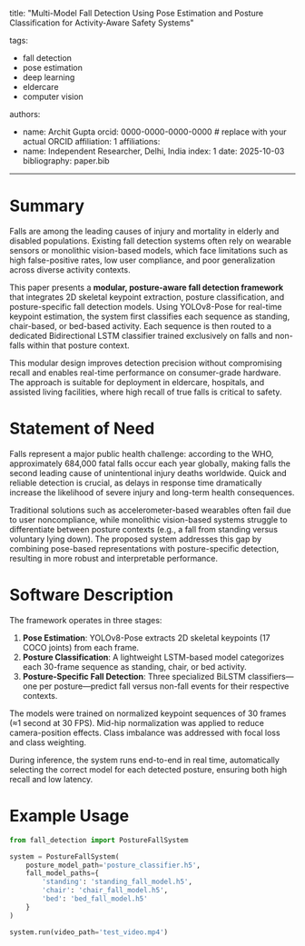 title: "Multi-Model Fall Detection Using Pose Estimation and Posture Classification for Activity-Aware Safety Systems"

tags:
  - fall detection
  - pose estimation
  - deep learning
  - eldercare
  - computer vision

authors:
  - name: Archit Gupta
    orcid: 0000-0000-0000-0000  # replace with your actual ORCID
    affiliation: 1
affiliations:
  - name: Independent Researcher, Delhi, India
    index: 1
date: 2025-10-03
bibliography: paper.bib
---

# Summary

Falls are among the leading causes of injury and mortality in elderly and disabled populations. Existing fall detection systems often rely on wearable sensors or monolithic vision-based models, which face limitations such as high false-positive rates, low user compliance, and poor generalization across diverse activity contexts.  

This paper presents a **modular, posture-aware fall detection framework** that integrates 2D skeletal keypoint extraction, posture classification, and posture-specific fall detection models. Using YOLOv8-Pose for real-time keypoint estimation, the system first classifies each sequence as standing, chair-based, or bed-based activity. Each sequence is then routed to a dedicated Bidirectional LSTM classifier trained exclusively on falls and non-falls within that posture context.  

This modular design improves detection precision without compromising recall and enables real-time performance on consumer-grade hardware. The approach is suitable for deployment in eldercare, hospitals, and assisted living facilities, where high recall of true falls is critical to safety.

# Statement of Need

Falls represent a major public health challenge: according to the WHO, approximately 684,000 fatal falls occur each year globally, making falls the second leading cause of unintentional injury deaths worldwide. Quick and reliable detection is crucial, as delays in response time dramatically increase the likelihood of severe injury and long-term health consequences.  

Traditional solutions such as accelerometer-based wearables often fail due to user noncompliance, while monolithic vision-based systems struggle to differentiate between posture contexts (e.g., a fall from standing versus voluntary lying down). The proposed system addresses this gap by combining pose-based representations with posture-specific detection, resulting in more robust and interpretable performance.

# Software Description

The framework operates in three stages:

1. **Pose Estimation**: YOLOv8-Pose extracts 2D skeletal keypoints (17 COCO joints) from each frame.
2. **Posture Classification**: A lightweight LSTM-based model categorizes each 30-frame sequence as standing, chair, or bed activity.
3. **Posture-Specific Fall Detection**: Three specialized BiLSTM classifiers—one per posture—predict fall versus non-fall events for their respective contexts.

The models were trained on normalized keypoint sequences of 30 frames (≈1 second at 30 FPS). Mid-hip normalization was applied to reduce camera-position effects. Class imbalance was addressed with focal loss and class weighting.  

During inference, the system runs end-to-end in real time, automatically selecting the correct model for each detected posture, ensuring both high recall and low latency.

# Example Usage

```python
from fall_detection import PostureFallSystem

system = PostureFallSystem(
    posture_model_path='posture_classifier.h5',
    fall_model_paths={
        'standing': 'standing_fall_model.h5',
        'chair': 'chair_fall_model.h5',
        'bed': 'bed_fall_model.h5'
    }
)

system.run(video_path='test_video.mp4')
